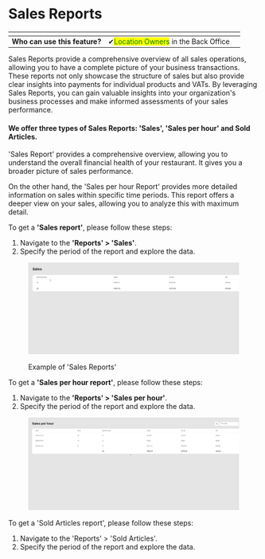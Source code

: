 # Sales Reports

<table data-card-size="large" data-view="cards"><thead><tr><th></th><th></th><th></th></tr></thead><tbody><tr><td><strong>Who can use this feature?</strong></td><td><span data-gb-custom-inline data-tag="emoji" data-code="2714">✔</span><mark style="color:green;">Location Owners</mark> in the Back Office</td><td></td></tr></tbody></table>

Sales Reports provide a comprehensive overview of all sales operations, allowing you to have a complete picture of your business transactions. These reports not only showcase the structure of sales but also provide clear insights into payments for individual products and VATs. By leveraging Sales Reports, you can gain valuable insights into your organization's business processes and make informed assessments of your sales performance.

#### We offer three types of Sales Reports: 'Sales', 'Sales per hour' and Sold Articles.&#x20;

'Sales Report' provides a comprehensive overview, allowing you to understand the overall financial health of your restaurant. It gives you a broader picture of sales performance.

On the other hand, the 'Sales per hour Report' provides more detailed information on sales within specific time periods. This report offers a deeper view on your sales, allowing you to analyze this with maximum detail.

To get a **'Sales report'**, please follow these steps:

1. Navigate to the **'Reports' > 'Sales'**.
2. Specify the period of the report and explore the data.

<figure><img src="../.gitbook/assets/sales-reports.jpg" alt=""><figcaption><p>Example of 'Sales Reports'</p></figcaption></figure>

To get a **'Sales per hour report'**, please follow these steps:

1. Navigate to the **'Reports' > 'Sales per hour'**.
2. Specify the period of the report and explore the data.

<figure><img src="../.gitbook/assets/sales-rer-hour (1).jpg" alt=""><figcaption></figcaption></figure>

To get a 'Sold Articles report', please follow these steps:

1. Navigate to the 'Reports' > 'Sold Articles'.
2. Specify the period of the report and explore the data.
